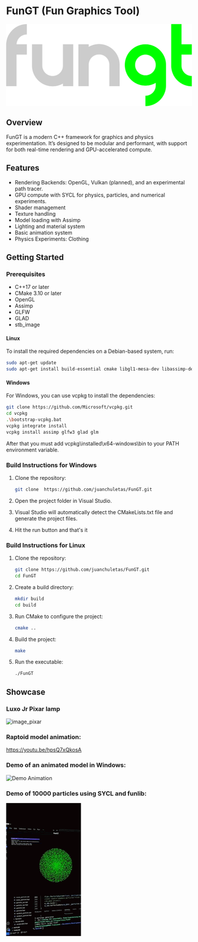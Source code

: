 # FunGT (Fun Graphics Tool)

![image](https://github.com/juanchuletas/FunGL/blob/main/fungt_logo.png?raw=true)

## Overview
FunGT is a modern C++ framework for graphics and physics experimentation. It’s designed to be modular and performant, with support for both real-time rendering and GPU-accelerated compute.


## Features

- Rendering Backends: OpenGL, Vulkan (planned), and an experimental path tracer.
- GPU compute with SYCL for physics, particles, and numerical experiments.
- Shader management
- Texture handling
- Model loading with Assimp
- Lighting and material system
- Basic animation system
- Physics Experiments: Clothing

## Getting Started

### Prerequisites

- C++17 or later
- CMake 3.10 or later
- OpenGL
- Assimp
- GLFW
- GLAD
- stb_image

#### Linux

To install the required dependencies on a Debian-based system, run:
```sh
sudo apt-get update
sudo apt-get install build-essential cmake libgl1-mesa-dev libassimp-dev libglfw3-dev libglad-dev
```

#### Windows

For Windows, you can use vcpkg to install the dependencies:
```sh
git clone https://github.com/Microsoft/vcpkg.git
cd vcpkg
.\bootstrap-vcpkg.bat
vcpkg integrate install
vcpkg install assimp glfw3 glad glm
```
After that you must add vcpkg\installed\x64-windows\bin to your PATH environment variable.

### Build Instructions for Windows

1. Clone the repository:
    ```sh
    git clone  https://github.com/juanchuletas/FunGT.git
    ```
2. Open the project folder in Visual Studio.

3. Visual Studio will automatically detect the CMakeLists.txt file and generate the project files.

4. Hit the run button and that's it 

### Build Instructions for Linux

1. Clone the repository:
    ```sh
    git clone https://github.com/juanchuletas/FunGT.git
    cd FunGT
    ```

2. Create a build directory:
    ```sh
    mkdir build
    cd build
    ```

3. Run CMake to configure the project:
    ```sh
    cmake ..
    ```

4. Build the project:
    ```sh
    make
    ```

5. Run the executable:
    ```sh
    ./FunGT
    ```

## Showcase
### Luxo Jr Pixar lamp
![image_pixar](fungt_images/luxoJr.png)

### Raptoid model animation:
https://youtu.be/hpsQ7xQkosA

### Demo of an animated model in Windows:
![Demo Animation](demos/dancing_alien.gif)

### Demo of 10000 particles using SYCL and funlib:
![Demo Animation](demos/particles.gif)